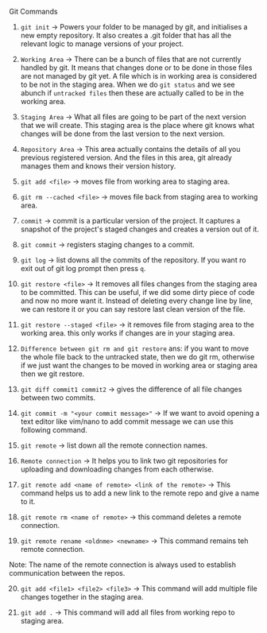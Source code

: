 Git Commands

1. `git init` -> Powers your folder to be managed by git, and initialises a new empty repository. It also creates a .git folder that has all the relevant logic to manage versions of your project.


2. `Working Area` -> There can be a bunch of files that are not currently handled by git. It means that changes done or to be done in those files are not managed by git yet. A file which is in working area is considered to be not in the staging area. When we do `git status` and we see abunch if `untracked files` then these are actually called to be in the working area.


3. `Staging Area` -> What all files are going to be part of the next version that we will create. This staging area is the place where git knows what changes will be done from the last version to the next version.


4. `Repository Area` -> This area actually contains the details of all you previous registered version. And the files in this area, git already manages them and knows their version history.

5. `git add <file>` -> moves file from working area to staging area.

6. `git rm --cached <file>` -> moves file back from staging area to working area.

7. `commit` -> commit is a particular version of the project. It captures a snapshot of the project's staged changes and creates a version out of it.

8. `git commit` -> registers staging changes to a commit.

9. `git log` -> list downs all the commits of the repository. If you want ro exit out of git log prompt then press `q`.

10. `git restore <file>` -> It removes all files changes from the staging area to be committed. This can be useful, if we did some dirty piece of code and now no more want it. Instead of deleting every change line by line, we can restore it or you can say restore last clean version of the file.

11. `git restore --staged <file>` -> it removes file from staging area to the working area. this only works if changes are in your staging area.

12. `Difference between git rm and git restore`
ans: if you want to move the whole file back to the untracked state, then we do git rm, otherwise if we just want the changes to be moved in working area or staging area then we git restore. 

13. `git diff commit1 commit2` -> gives the difference of all file changes between two commits.

14. `git commit -m "<your commit message>"` -> If we want to avoid opening a text editor like vim/nano to add commit message we can use this following command.

15. `git remote` -> list down all the remote connection names.

16. `Remote connection` -> It helps you to link two git repositories for uploading and downloading changes from each otherwise.

17. `git remote add <name of remote> <link of the remote>` -> This command helps us to add a new link to the remote repo and give a name to it.

18. `git remote rm <name of remote>` ->  this command deletes a remote connection.

19. `git remote rename <oldnme> <newname>` -> This command remains teh remote connection.

Note: The name of the remote connection is always used to establish communication between the repos.

20. `git add <file1> <file2> <file3>` -> This command will add multiple file changes together in the staging area.

21. `git add .` -> This command will add all files from working repo to staging area.